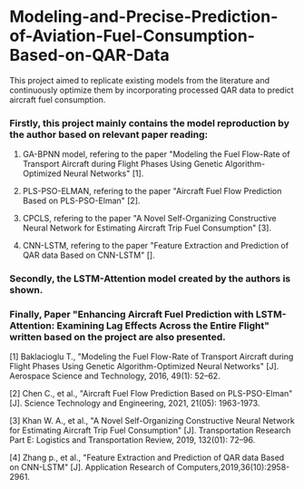 # Modeling-and-Precise-Prediction-of-Aviation-Fuel-Consumption-Based-on-QAR-Data
This project aimed to replicate existing models from the literature and continuously optimize them by incorporating processed QAR data to predict aircraft fuel consumption.

### Firstly, this project mainly contains the model reproduction by the author based on relevant paper reading:

1. GA-BPNN model, refering to the paper "Modeling the Fuel Flow-Rate of Transport Aircraft during Flight Phases Using Genetic Algorithm-Optimized Neural Networks" [1].

2. PLS-PSO-ELMAN, refering to the paper "Aircraft Fuel Flow Prediction Based on PLS-PSO-Elman" [2].

3. CPCLS, refering to the paper "A Novel Self-Organizing Constructive Neural Network for Estimating Aircraft Trip Fuel Consumption" [3].

4.  CNN-LSTM, refering to the paper "Feature Extraction and Prediction of QAR data Based on CNN-LSTM" [].

### Secondly, the LSTM-Attention model created by the authors is shown.


### Finally, Paper "Enhancing Aircraft Fuel Prediction with LSTM-Attention: Examining Lag Effects Across the Entire Flight" written based on the project are also presented.


[1]	Baklacioglu T., "Modeling the Fuel Flow-Rate of Transport Aircraft during Flight Phases Using Genetic Algorithm-Optimized Neural Networks" [J]. Aerospace Science and Technology, 2016, 49(1): 52–62. 

[2]	Chen C., et al., "Aircraft Fuel Flow Prediction Based on PLS-PSO-Elman" [J]. Science Technology and Engineering, 2021, 21(05): 1963-1973.

[3]	Khan W. A., et al., "A Novel Self-Organizing Constructive Neural Network for Estimating Aircraft Trip Fuel Consumption" [J]. Transportation Research Part E: Logistics and Transportation Review, 2019, 132(01): 72–96.

[4] Zhang p., et al., "Feature Extraction and Prediction of QAR data Based on CNN-LSTM" [J]. Application Research of Computers,2019,36(10):2958-2961.
